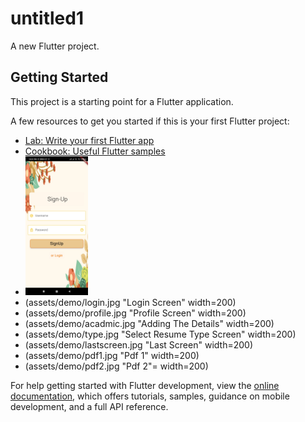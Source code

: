 # untitled1

A new Flutter project.

## Getting Started

This project is a starting point for a Flutter application.

A few resources to get you started if this is your first Flutter project:

- [Lab: Write your first Flutter app](https://docs.flutter.dev/get-started/codelab)
- [Cookbook: Useful Flutter samples](https://docs.flutter.dev/cookbook)
- <img alt="Alt text" src="assets/demo/signup.jpg" title="SignUp Screen" width=100/>
- <img/>(assets/demo/login.jpg "Login Screen" width=200)
- <img/>(assets/demo/profile.jpg "Profile Screen" width=200)
- <img/>(assets/demo/acadmic.jpg "Adding The Details" width=200)
- <img/>(assets/demo/type.jpg "Select Resume Type Screen" width=200)
- <img/>(assets/demo/lastscreen.jpg "Last Screen" width=200)
- <img/>(assets/demo/pdf1.jpg "Pdf 1" width=200)
- <img/>(assets/demo/pdf2.jpg "Pdf 2"= width=200)

For help getting started with Flutter development, view the
[online documentation](https://docs.flutter.dev/), which offers tutorials,
samples, guidance on mobile development, and a full API reference.

